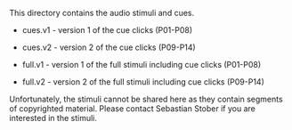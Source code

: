 This directory contains the audio stimuli and cues.

-   cues.v1 - version 1 of the cue clicks (P01-P08)

-   cues.v2 - version 2 of the cue clicks (P09-P14)

-   full.v1 - version 1 of the full stimuli including cue clicks (P01-P08)

-   full.v2 - version 2 of the full stimuli including cue clicks (P09-P14)

Unfortunately, the stimuli cannot be shared here as they contain segments of
copyrighted material. Please contact Sebastian Stober <sstober at two dot ca>
if you are interested in the stimuli.
